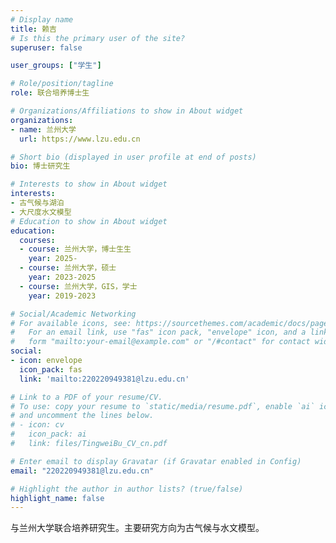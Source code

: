 ```yaml
---
# Display name
title: 赖吉
# Is this the primary user of the site?
superuser: false

user_groups: ["学生"]

# Role/position/tagline
role: 联合培养博士生

# Organizations/Affiliations to show in About widget
organizations:
- name: 兰州大学
  url: https://www.lzu.edu.cn

# Short bio (displayed in user profile at end of posts)
bio: 博士研究生

# Interests to show in About widget
interests:
- 古气候与湖泊
- 大尺度水文模型
# Education to show in About widget
education:
  courses:
  - course: 兰州大学，博士生生
    year: 2025-
  - course: 兰州大学，硕士
    year: 2023-2025
  - course: 兰州大学，GIS，学士
    year: 2019-2023

# Social/Academic Networking
# For available icons, see: https://sourcethemes.com/academic/docs/page-builder/#icons
#   For an email link, use "fas" icon pack, "envelope" icon, and a link in the
#   form "mailto:your-email@example.com" or "/#contact" for contact widget.
social:
- icon: envelope
  icon_pack: fas
  link: 'mailto:220220949381@lzu.edu.cn'

# Link to a PDF of your resume/CV.
# To use: copy your resume to `static/media/resume.pdf`, enable `ai` icons in `params.toml`,
# and uncomment the lines below.
# - icon: cv
#   icon_pack: ai
#   link: files/TingweiBu_CV_cn.pdf

# Enter email to display Gravatar (if Gravatar enabled in Config)
email: "220220949381@lzu.edu.cn"

# Highlight the author in author lists? (true/false)
highlight_name: false
---
```

与兰州大学联合培养研究生。主要研究方向为古气候与水文模型。
